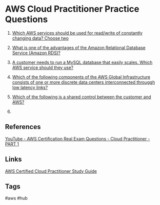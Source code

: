 # AWS Cloud Practitioner Practice Questions

1. [Which AWS services should be used for read/write of constantly changing data? Choose two](https://github.com/EliotKhachi//publicZk/tree/main/202309120136)  

2. [What is one of the advantages of the Amazon Relational Database Service (Amazon RDS)?](https://github.com/EliotKhachi//publicZk/tree/main/202309120312)  

3. [A customer needs to run a MySQL database that easily scales. Which AWS service should they use?](https://github.com/EliotKhachi//publicZk/tree/main/202309120318)  

4. [Which of the following components of the AWS Global Infrastructure consists of one or more discrete data centers interconnected througgh low latency links?](https://github.com/EliotKhachi//publicZk/tree/main/202309120358)  

5. [Which of the following is a shared control between the customer and AWS?](https://github.com/EliotKhachi//publicZk/tree/main/202309120425)  

6. 

## References
[YouTube - AWS Certification Real Exam Questions - Cloud Practitioner - PART 1](https://www.youtube.com/watch?v=IvvD13aNO68&list=PL_0RK_1F4sTDNZOzu4aQ0h7RBA6tPwuUj)

## Links
[AWS Certified Cloud Practitioner Study Guide](https://github.com/EliotKhachi//publicZk/tree/main/202309110348)

## Tags
#aws #hub
